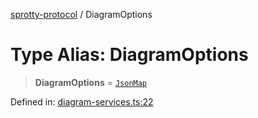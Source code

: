 
[sprotty-protocol](../globals) / DiagramOptions

# Type Alias: DiagramOptions

> **DiagramOptions** = [`JsonMap`](../Interface.JsonMap)

Defined in: [diagram-services.ts:22](https://github.com/eclipse-sprotty/sprotty/blob/f9b2433481cc27a1ac0c92d525a92039ae7f6c76/packages/sprotty-protocol/src/diagram-services.ts#L22)
